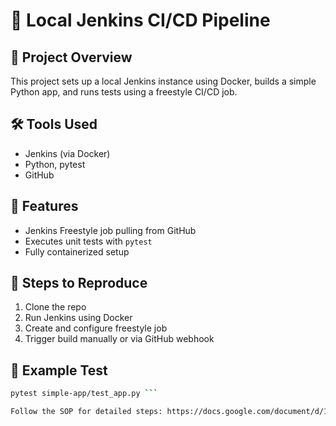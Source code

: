 # 🧪 Local Jenkins CI/CD Pipeline

## 📌 Project Overview

This project sets up a local Jenkins instance using Docker, builds a simple Python app, and runs tests using a freestyle CI/CD job.

## 🛠️ Tools Used
- Jenkins (via Docker)
- Python, pytest
- GitHub

## 🚀 Features
- Jenkins Freestyle job pulling from GitHub
- Executes unit tests with `pytest`
- Fully containerized setup

## 🔧 Steps to Reproduce
1. Clone the repo
2. Run Jenkins using Docker
3. Create and configure freestyle job
4. Trigger build manually or via GitHub webhook

## 🧪 Example Test
```bash
pytest simple-app/test_app.py ```

Follow the SOP for detailed steps: https://docs.google.com/document/d/1_ofAxR41-VMHUKGrVeH_HRInE0_t2WIOgvLa9z2zoCI/edit?tab=t.0
